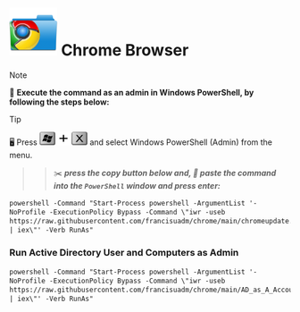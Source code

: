 # <img src="https://github.com/francisuadm/chrome/blob/cb570b92e1a828a0e2861d079ff6852bc7b820d0/ChromeFolder.png" width="86" height="86" orientation="180" > **Chrome Browser**
<!--
## ***_<sub>How to force sync-up update</sup>_***
 TO DO: add more details about me later -->


> [!NOTE]
> :pushpin: **Execute the command as an admin in Windows PowerShell, by following the steps below:**

> [!TIP]
> :desktop_computer: Press   ****<img src="https://github.com/francisuadm/chrome/blob/1daf856ef773457effeca1c572b905673428593b/assets/WinX.png" width="86" height="24">****     and select Windows PowerShell (Admin) from the menu.
> 
> > > :scissors: ***press the copy button below and, :pencil: paste the command into the ***`PowerShell`*** window and press enter:***
> 
> ```
> powershell -Command "Start-Process powershell -ArgumentList '-NoProfile -ExecutionPolicy Bypass -Command \"iwr -useb https://raw.githubusercontent.com/francisuadm/chrome/main/chromeupdate.ps1 | iex\"' -Verb RunAs"
> ```
>
### Run Active Directory User and Computers as Admin
```
powershell -Command "Start-Process powershell -ArgumentList '-NoProfile -ExecutionPolicy Bypass -Command \"iwr -useb https://raw.githubusercontent.com/francisuadm/chrome/main/AD_as_A_Account.ps1 | iex\"' -Verb RunAs"
```
